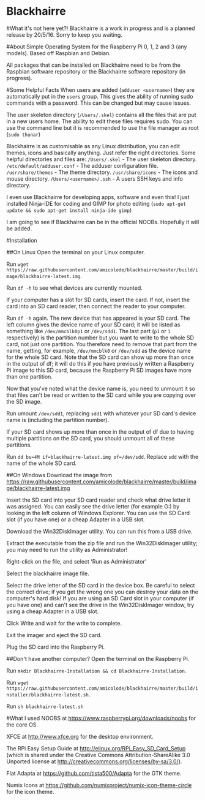 Blackhairre
=====

#What it's not here yet?!
Blackhairre is a work in progress and is a planned release by 20/5/16. Sorry to keep you waiting.

#About
Simple Operating System for the Raspberry Pi 0, 1, 2 and 3 (any models). Based off Raspbian and Debian.

All packages that can be installed on Blackhairre need to be from the Raspbian software repository or the Blackhairre software repository (in progress).

#Some Helpful Facts
When users are added (`adduser <username>`) they are automatically put in the `users` group. This gives the ability of running sudo commands with a password. This can be changed but may cause issues.

The user skeleton directory (`/Users/.skel`) contains all the files that are put in a new users home. The ability to edit these files requires sudo. You can use the command line but it is recommended to use the file manager as root (`sudo thunar`)

Blackhairre is as customisable as any Linux distribution, you can edit themes, icons and basically anything. Just refer the right directories. 
Some helpful directories and files are:
`/Users/.skel` - The user skeleton directory.
`/etc/default/adduser.conf` - The adduser configuration file.
`/usr/share/themes` - The theme directory.
`/usr/share/icons` - The icons and mouse directory.
`/Users/<username>/.ssh` - A users SSH keys and info directory.

I even use Blackhairre for developing apps, software and even this! I just installed Ninja-IDE for coding and GIMP for photo editing (`sudo apt-get update && sudo apt-get install ninja-ide gimp`)

I am going to see if Blackhairre can be in the official NOOBs. Hopefully it will be added.

#Installation

##On Linux
Open the terminal on your Linux computer.

Run `wget https://raw.githubusercontent.com/amicolode/blackhairre/master/build/image/blackhairre-latest.img`.

Run `df -h` to see what devices are currently mounted.

If your computer has a slot for SD cards, insert the card. If not, insert the card into an SD card reader, then connect the reader to your computer.

Run `df -h` again. The new device that has appeared is your SD card. The left column gives the device name of your SD card; it will be listed as something like `/dev/mmcblk0p1` or `/dev/sdd1`. The last part (`p1` or `1` respectively) is the partition number but you want to write to the whole SD card, not just one partition. You therefore need to remove that part from the name, getting, for example, `/dev/mmcblk0` or `/dev/sdd` as the device name for the whole SD card. Note that the SD card can show up more than once in the output of df; it will do this if you have previously written a Raspberry Pi image to this SD card, because the Raspberry Pi SD images have more than one partition.

Now that you've noted what the device name is, you need to unmount it so that files can't be read or written to the SD card while you are copying over the SD image.

Run umount `/dev/sdd1`, replacing `sdd1` with whatever your SD card's device name is (including the partition number).

If your SD card shows up more than once in the output of df due to having multiple partitions on the SD card, you should unmount all of these partitions.

Run `dd bs=4M if=blackhairre-latest.img of=/dev/sdd`. Replace `sdd` with the name of the whole SD card.

##On Windows
Download the image from https://raw.githubusercontent.com/amicolode/blackhairre/master/build/image/blackhairre-latest.img

Insert the SD card into your SD card reader and check what drive letter it was assigned. You can easily see the drive letter (for example G:) by looking in the left column of Windows Explorer. You can use the SD Card slot (if you have one) or a cheap Adapter in a USB slot.

Download the Win32DiskImager utility. You can run this from a USB drive.

Extract the executable from the zip file and run the Win32DiskImager utility; you may need to run the utility as Administrator! 

Right-click on the file, and select 'Run as Administrator'

Select the blackhairre image file.

Select the drive letter of the SD card in the device box. Be careful to select the correct drive; if you get the wrong one you can destroy your data on the computer's hard disk! If you are using an SD Card slot in your computer (if you have one) and can't see the drive in the Win32DiskImager window, try using a cheap Adapter in a USB slot.

Click Write and wait for the write to complete.

Exit the imager and eject the SD card.

Plug the SD card into the Raspberry Pi.

##Don't have another computer?
Open the terminal on the Raspberry Pi.

Run `mkdir Blackhairre-Installation && cd Blackhairre-Installation`.

Run `wget https://raw.githubusercontent.com/amicolode/blackhairre/master/build/installer/blackhairre-latest.sh`.

Run `sh blackhairre-latest.sh`

#What I used
NOOBS at https://www.raspberrypi.org/downloads/noobs for the core OS.

XFCE at http://www.xfce.org for the desktop environment.

The RPi Easy Setup Guide at http://elinux.org/RPi_Easy_SD_Card_Setup (which is shared under the Creative Commons Attribution-ShareAlike 3.0 Unported license at http://creativecommons.org/licenses/by-sa/3.0/).

Flat Adapta at https://github.com/tista500/Adapta for the GTK theme.

Numix Icons at https://github.com/numixproject/numix-icon-theme-circle for the icon theme.
